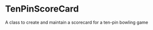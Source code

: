 TenPinScoreCard
===============

A class to create and maintain a scorecard for a ten-pin bowling game